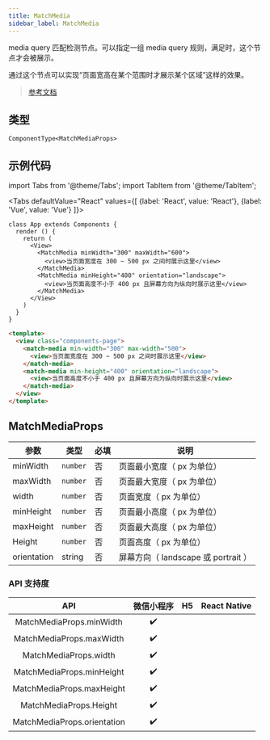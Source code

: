 ```yaml
---
title: MatchMedia
sidebar_label: MatchMedia
---
```



media query 匹配检测节点。可以指定一组 media query 规则，满足时，这个节点才会被展示。

通过这个节点可以实现“页面宽高在某个范围时才展示某个区域”这样的效果。


> [参考文档](https://developers.weixin.qq.com/miniprogram/dev/component/match-media.html)

## 类型

```tsx
ComponentType<MatchMediaProps>
```

## 示例代码

import Tabs from '@theme/Tabs';
import TabItem from '@theme/TabItem';

<Tabs
  defaultValue="React"
  values={[
    {label: 'React', value: 'React'},
    {label: 'Vue', value: 'Vue'}
  ]}>
<TabItem value="React">

```tsx
class App extends Components {
  render () {
    return (
      <View>
        <MatchMedia minWidth="300" maxWidth="600">
          <view>当页面宽度在 300 ~ 500 px 之间时展示这里</view>
        </MatchMedia>
        <MatchMedia minHeight="400" orientation="landscape">
          <view>当页面高度不小于 400 px 且屏幕方向为纵向时展示这里</view>
        </MatchMedia>
      </View>
    )
  }
}
```
</TabItem>

<TabItem value="Vue">

```html
<template>
  <view class="components-page">
    <match-media min-width="300" max-width="500">
      <view>当页面宽度在 300 ~ 500 px 之间时展示这里</view>
    </match-media>
    <match-media min-height="400" orientation="landscape">
      <view>当页面高度不小于 400 px 且屏幕方向为纵向时展示这里</view>
    </match-media>
  </view>
</template>
```
  
</TabItem>
</Tabs>

## MatchMediaProps

<table>
  <thead>
    <tr>
      <th>参数</th>
      <th>类型</th>
      <th style={{ textAlign: "center"}}>必填</th>
      <th>说明</th>
    </tr>
  </thead>
  <tbody>
    <tr>
      <td>minWidth</td>
      <td><code>number</code></td>
      <td style={{ textAlign: "center"}}>否</td>
      <td>页面最小宽度（ px 为单位）</td>
    </tr>
    <tr>
      <td>maxWidth</td>
      <td><code>number</code></td>
      <td style={{ textAlign: "center"}}>否</td>
      <td>页面最大宽度（ px 为单位）</td>
    </tr>
    <tr>
      <td>width</td>
      <td><code>number</code></td>
      <td style={{ textAlign: "center"}}>否</td>
      <td>页面宽度（ px 为单位）</td>
    </tr>
    <tr>
      <td>minHeight</td>
      <td><code>number</code></td>
      <td style={{ textAlign: "center"}}>否</td>
      <td>页面最小高度（ px 为单位）</td>
    </tr>
    <tr>
      <td>maxHeight</td>
      <td><code>number</code></td>
      <td style={{ textAlign: "center"}}>否</td>
      <td>页面最大高度（ px 为单位）</td>
    </tr>
    <tr>
      <td>Height</td>
      <td><code>number</code></td>
      <td style={{ textAlign: "center"}}>否</td>
      <td>页面高度（ px 为单位）</td>
    </tr>
    <tr>
      <td>orientation</td>
      <td>string</td>
      <td style={{ textAlign: "center"}}>否</td>
      <td>屏幕方向（ landscape 或 portrait ）</td>
    </tr>
  </tbody>
</table>

### API 支持度

| API | 微信小程序 | H5 | React Native |
| :---: | :---: | :---: | :---: |
| MatchMediaProps.minWidth | ✔️ |  |  |
| MatchMediaProps.maxWidth | ✔️ |  |  |
| MatchMediaProps.width | ✔️ |  |  |
| MatchMediaProps.minHeight | ✔️ |  |  |
| MatchMediaProps.maxHeight | ✔️ |  |  |
| MatchMediaProps.Height | ✔️ |  |  |
| MatchMediaProps.orientation | ✔️ |  |  |


